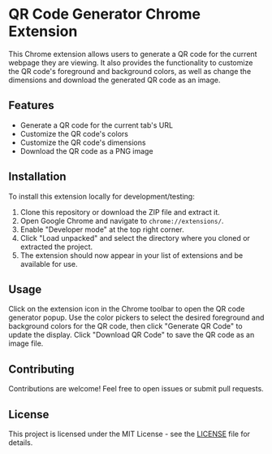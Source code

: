 # QR Code Generator Chrome Extension

This Chrome extension allows users to generate a QR code for the current webpage they are viewing. It also provides the functionality to customize the QR code's foreground and background colors, as well as change the dimensions and download the generated QR code as an image.

## Features

- Generate a QR code for the current tab's URL
- Customize the QR code's colors
- Customize the QR code's dimensions
- Download the QR code as a PNG image

## Installation

To install this extension locally for development/testing:

1. Clone this repository or download the ZIP file and extract it.
2. Open Google Chrome and navigate to `chrome://extensions/`.
3. Enable "Developer mode" at the top right corner.
4. Click "Load unpacked" and select the directory where you cloned or extracted the project.
5. The extension should now appear in your list of extensions and be available for use.

## Usage

Click on the extension icon in the Chrome toolbar to open the QR code generator popup. Use the color pickers to select the desired foreground and background colors for the QR code, then click "Generate QR Code" to update the display. Click "Download QR Code" to save the QR code as an image file.

## Contributing

Contributions are welcome! Feel free to open issues or submit pull requests.

## License

This project is licensed under the MIT License - see the [LICENSE](LICENSE.txt) file for details.
